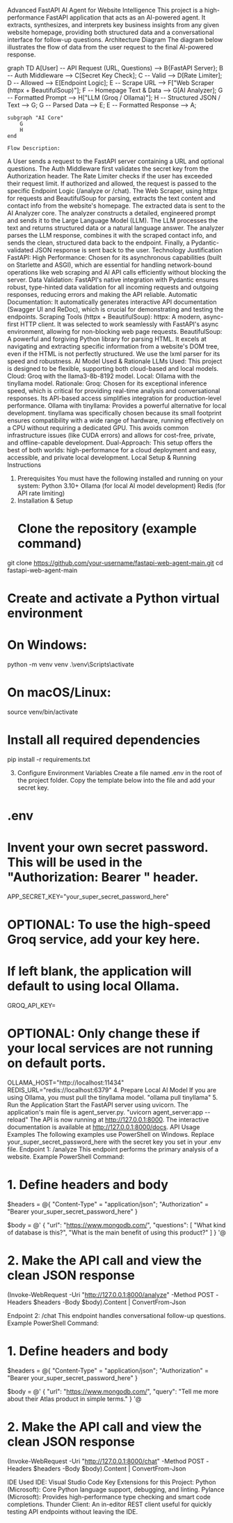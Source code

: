 Advanced FastAPI AI Agent for Website Intelligence
This project is a high-performance FastAPI application that acts as an AI-powered agent. It extracts, synthesizes, and interprets key business insights from any given website homepage, providing both structured data and a conversational interface for follow-up questions.
Architecture Diagram
The diagram below illustrates the flow of data from the user request to the final AI-powered response.

graph TD
    A[User] -- API Request (URL, Questions) --> B{FastAPI Server};
    B -- Auth Middleware --> C[Secret Key Check];
    C -- Valid --> D[Rate Limiter];
    D -- Allowed --> E[Endpoint Logic];
    E -- Scrape URL --> F["Web Scraper (httpx + BeautifulSoup)"];
    F -- Homepage Text & Data --> G[AI Analyzer];
    G -- Formatted Prompt --> H["LLM (Groq / Ollama)"];
    H -- Structured JSON / Text --> G;
    G -- Parsed Data --> E;
    E -- Formatted Response --> A;

    subgraph "AI Core"
        G
        H
    end

    Flow Description:
A User sends a request to the FastAPI server containing a URL and optional questions.
The Auth Middleware first validates the secret key from the Authorization header.
The Rate Limiter checks if the user has exceeded their request limit.
If authorized and allowed, the request is passed to the specific Endpoint Logic (/analyze or /chat).
The Web Scraper, using httpx for requests and BeautifulSoup for parsing, extracts the text content and contact info from the website's homepage.
The extracted data is sent to the AI Analyzer core.
The analyzer constructs a detailed, engineered prompt and sends it to the Large Language Model (LLM).
The LLM processes the text and returns structured data or a natural language answer.
The analyzer parses the LLM response, combines it with the scraped contact info, and sends the clean, structured data back to the endpoint.
Finally, a Pydantic-validated JSON response is sent back to the user.
Technology Justification
FastAPI:
High Performance: Chosen for its asynchronous capabilities (built on Starlette and ASGI), which are essential for handling network-bound operations like web scraping and AI API calls efficiently without blocking the server.
Data Validation: FastAPI's native integration with Pydantic ensures robust, type-hinted data validation for all incoming requests and outgoing responses, reducing errors and making the API reliable.
Automatic Documentation: It automatically generates interactive API documentation (Swagger UI and ReDoc), which is crucial for demonstrating and testing the endpoints.
Scraping Tools (httpx + BeautifulSoup):
httpx: A modern, async-first HTTP client. It was selected to work seamlessly with FastAPI's async environment, allowing for non-blocking web page requests.
BeautifulSoup: A powerful and forgiving Python library for parsing HTML. It excels at navigating and extracting specific information from a website's DOM tree, even if the HTML is not perfectly structured. We use the lxml parser for its speed and robustness.
AI Model Used & Rationale
LLMs Used: This project is designed to be flexible, supporting both cloud-based and local models.
Cloud: Groq with the llama3-8b-8192 model.
Local: Ollama with the tinyllama model.
Rationale:
Groq: Chosen for its exceptional inference speed, which is critical for providing real-time analysis and conversational responses. Its API-based access simplifies integration for production-level performance.
Ollama with tinyllama: Provides a powerful alternative for local development. tinyllama was specifically chosen because its small footprint ensures compatibility with a wide range of hardware, running effectively on a CPU without requiring a dedicated GPU. This avoids common infrastructure issues (like CUDA errors) and allows for cost-free, private, and offline-capable development.
Dual-Approach: This setup offers the best of both worlds: high-performance for a cloud deployment and easy, accessible, and private local development.
Local Setup & Running Instructions
1. Prerequisites
You must have the following installed and running on your system:
Python 3.10+
Ollama (for local AI model development)
Redis (for API rate limiting)
2. Installation & Setup
   # Clone the repository (example command)
git clone https://github.com/your-username/fastapi-web-agent-main.git
cd fastapi-web-agent-main

# Create and activate a Python virtual environment
# On Windows:
python -m venv venv
.\venv\Scripts\activate
# On macOS/Linux:
source venv/bin/activate

# Install all required dependencies
pip install -r requirements.txt

3. Configure Environment Variables
Create a file named .env in the root of the project folder. Copy the template below into the file and add your secret key.
# .env
# Invent your own secret password. This will be used in the "Authorization: Bearer <key>" header.
APP_SECRET_KEY="your_super_secret_password_here"

# OPTIONAL: To use the high-speed Groq service, add your key here.
# If left blank, the application will default to using local Ollama.
GROQ_API_KEY=

# OPTIONAL: Only change these if your local services are not running on default ports.
OLLAMA_HOST="http://localhost:11434"
REDIS_URL="redis://localhost:6379"
4. Prepare Local AI Model
If you are using Ollama, you must pull the tinyllama model.
 "ollama pull tinyllama"
5. Run the Application
Start the FastAPI server using uvicorn. The application's main file is agent_server.py.
 "uvicorn agent_server:app --reload"
 The API is now running at http://127.0.0.1:8000. The interactive documentation is available at http://127.0.0.1:8000/docs.
API Usage Examples
The following examples use PowerShell on Windows. Replace your_super_secret_password_here with the secret key you set in your .env file.
Endpoint 1: /analyze
This endpoint performs the primary analysis of a website.
Example PowerShell Command:

# 1. Define headers and body
$headers = @{
    "Content-Type"  = "application/json";
    "Authorization" = "Bearer your_super_secret_password_here"
}

$body = @'
{
    "url": "https://www.mongodb.com/",
    "questions": [
        "What kind of database is this?",
        "What is the main benefit of using this product?"
    ]
}
'@

# 2. Make the API call and view the clean JSON response
(Invoke-WebRequest -Uri "http://127.0.0.1:8000/analyze" -Method POST -Headers $headers -Body $body).Content | ConvertFrom-Json

Endpoint 2: /chat
This endpoint handles conversational follow-up questions.
Example PowerShell Command:

# 1. Define headers and body
$headers = @{
    "Content-Type"  = "application/json";
    "Authorization" = "Bearer your_super_secret_password_here"
}

$body = @'
{
    "url": "https://www.mongodb.com/",
    "query": "Tell me more about their Atlas product in simple terms."
}
'@

# 2. Make the API call and view the clean JSON response
(Invoke-WebRequest -Uri "http://127.0.0.1:8000/chat" -Method POST -Headers $headers -Body $body).Content | ConvertFrom-Json

IDE Used
IDE: Visual Studio Code
Key Extensions for this Project:
Python (Microsoft): Core Python language support, debugging, and linting.
Pylance (Microsoft): Provides high-performance type checking and smart code completions.
Thunder Client: An in-editor REST client useful for quickly testing API endpoints without leaving the IDE.
